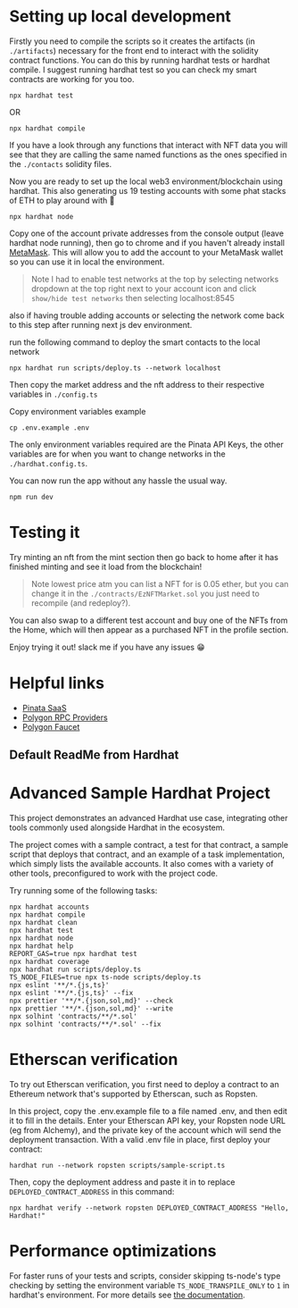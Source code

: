 # Setting up local development

Firstly you need to compile the scripts so it creates the artifacts (in `./artifacts`) necessary for the front end to interact with the solidity contract functions. You can do this by running hardhat tests or hardhat compile. I suggest running hardhat test so you can check my smart contracts are working for you too.

```shell
npx hardhat test
```

OR

```shell
npx hardhat compile
```

If you have a look through any functions that interact with NFT data you will see that they are calling the same named functions as the ones specified in the `./contacts` solidity files.

Now you are ready to set up the local web3 environment/blockchain using hardhat. This also generating us 19 testing accounts with some phat stacks of ETH to play around with 🤑

```shell
npx hardhat node
```

Copy one of the account private addresses from the console output (leave hardhat node running), then go to chrome and if you haven't already install [MetaMask](https://metamask.io/download/). This will allow you to add the account to your MetaMask wallet so you can use it in local the environment.

> Note I had to enable test networks at the top by selecting networks dropdown at the top right next to your account icon and click `show/hide test networks` then selecting localhost:8545

also if having trouble adding accounts or selecting the network come back to this step after running next js dev environment.

run the following command to deploy the smart contacts to the local network

```shell
npx hardhat run scripts/deploy.ts --network localhost
```

Then copy the market address and the nft address to their respective variables in `./config.ts`

Copy environment variables example

```shell
cp .env.example .env
```

The only environment variables required are the Pinata API Keys, the other variables are for when you want to change networks in the `./hardhat.config.ts`.

You can now run the app without any hassle the usual way.

```shell
npm run dev
```

# Testing it

Try minting an nft from the mint section then go back to home after it has finished minting and see it load from the blockchain!

> Note lowest price atm you can list a NFT for is 0.05 ether, but you can change it in the `./contracts/EzNFTMarket.sol` you just need to recompile (and redeploy?).

You can also swap to a different test account and buy one of the NFTs from the Home, which will then appear as a purchased NFT in the profile section.

Enjoy trying it out! slack me if you have any issues 😁

# Helpful links

- [Pinata SaaS](https://app.pinata.cloud/signin)
- [Polygon RPC Providers](https://docs.polygon.technology/docs/develop/network-details/network/)
- [Polygon Faucet](https://faucet.polygon.technology/)

## Default ReadMe from Hardhat

# Advanced Sample Hardhat Project

This project demonstrates an advanced Hardhat use case, integrating other tools commonly used alongside Hardhat in the ecosystem.

The project comes with a sample contract, a test for that contract, a sample script that deploys that contract, and an example of a task implementation, which simply lists the available accounts. It also comes with a variety of other tools, preconfigured to work with the project code.

Try running some of the following tasks:

```shell
npx hardhat accounts
npx hardhat compile
npx hardhat clean
npx hardhat test
npx hardhat node
npx hardhat help
REPORT_GAS=true npx hardhat test
npx hardhat coverage
npx hardhat run scripts/deploy.ts
TS_NODE_FILES=true npx ts-node scripts/deploy.ts
npx eslint '**/*.{js,ts}'
npx eslint '**/*.{js,ts}' --fix
npx prettier '**/*.{json,sol,md}' --check
npx prettier '**/*.{json,sol,md}' --write
npx solhint 'contracts/**/*.sol'
npx solhint 'contracts/**/*.sol' --fix
```

# Etherscan verification

To try out Etherscan verification, you first need to deploy a contract to an Ethereum network that's supported by Etherscan, such as Ropsten.

In this project, copy the .env.example file to a file named .env, and then edit it to fill in the details. Enter your Etherscan API key, your Ropsten node URL (eg from Alchemy), and the private key of the account which will send the deployment transaction. With a valid .env file in place, first deploy your contract:

```shell
hardhat run --network ropsten scripts/sample-script.ts
```

Then, copy the deployment address and paste it in to replace `DEPLOYED_CONTRACT_ADDRESS` in this command:

```shell
npx hardhat verify --network ropsten DEPLOYED_CONTRACT_ADDRESS "Hello, Hardhat!"
```

# Performance optimizations

For faster runs of your tests and scripts, consider skipping ts-node's type checking by setting the environment variable `TS_NODE_TRANSPILE_ONLY` to `1` in hardhat's environment. For more details see [the documentation](https://hardhat.org/guides/typescript.html#performance-optimizations).
